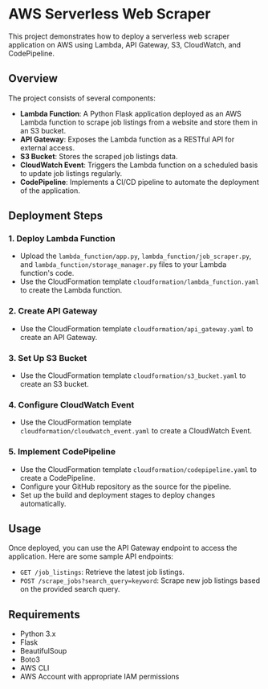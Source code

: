 # AWS Serverless Web Scraper

This project demonstrates how to deploy a serverless web scraper application on AWS using Lambda, API Gateway, S3, CloudWatch, and CodePipeline.

## Overview

The project consists of several components:

- **Lambda Function**: A Python Flask application deployed as an AWS Lambda function to scrape job listings from a website and store them in an S3 bucket.
- **API Gateway**: Exposes the Lambda function as a RESTful API for external access.
- **S3 Bucket**: Stores the scraped job listings data.
- **CloudWatch Event**: Triggers the Lambda function on a scheduled basis to update job listings regularly.
- **CodePipeline**: Implements a CI/CD pipeline to automate the deployment of the application.

## Deployment Steps

### 1. Deploy Lambda Function

- Upload the `lambda_function/app.py`, `lambda_function/job_scraper.py`, and `lambda_function/storage_manager.py` files to your Lambda function's code.
- Use the CloudFormation template `cloudformation/lambda_function.yaml` to create the Lambda function.

### 2. Create API Gateway

- Use the CloudFormation template `cloudformation/api_gateway.yaml` to create an API Gateway.

### 3. Set Up S3 Bucket

- Use the CloudFormation template `cloudformation/s3_bucket.yaml` to create an S3 bucket.

### 4. Configure CloudWatch Event

- Use the CloudFormation template `cloudformation/cloudwatch_event.yaml` to create a CloudWatch Event.

### 5. Implement CodePipeline

- Use the CloudFormation template `cloudformation/codepipeline.yaml` to create a CodePipeline.
- Configure your GitHub repository as the source for the pipeline.
- Set up the build and deployment stages to deploy changes automatically.

## Usage

Once deployed, you can use the API Gateway endpoint to access the application. Here are some sample API endpoints:

- `GET /job_listings`: Retrieve the latest job listings.
- `POST /scrape_jobs?search_query=keyword`: Scrape new job listings based on the provided search query.

## Requirements

- Python 3.x
- Flask
- BeautifulSoup
- Boto3
- AWS CLI
- AWS Account with appropriate IAM permissions
